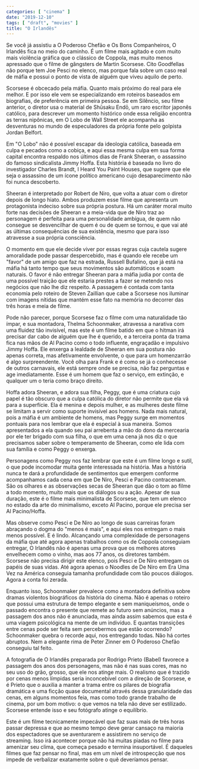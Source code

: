 ```yaml
---
categories: [ "cinema" ]
date: "2019-12-10"
tags: [ "draft", "movies" ]
title: "O Irlandês"
---
```

Se você já assistiu a O Poderoso Chefão e Os Bons Companheiros, O
Irlandês fica no meio do caminho. É um filme mais agitado e com muito
mais violência gráfica que o clássico de Coppola, mas muito menos
apressado que o filme de gângsters de Martin Scorsese. Cito Goodfellas
não porque tem Joe Pesci no elenco, mas porque fala sobre um caso real
de máfia e possui o ponto de vista de alguém que viveu aquilo de perto.

Scorsese é obcecado pela máfia. Quanto mais próximo do real para
ele melhor. E por isso ele vem se especializando em roteiros baseados
em biografias, de preferência em primeira pessoa. Se em Silêncio,
seu filme anterior, o diretor usa o material de Shūsaku Endō, um raro
escritor japonês católico, para descrever um momento histórico onde
essa religião encontra as terras nipônicas, em O Lobo de Wall Street
ele acompanha as desventuras no mundo de especuladores da própria fonte
pelo golpista Jordan Belfort.

Em "O Lobo" não é possível escapar da ideologia católica, baseada
em culpa e pecados como a cobiça, e aqui essa mesma culpa em sua forma
capital encontra respaldo nos últimos dias de Frank Sheeran, o assassino
do famoso sindicalista Jimmy Hoffa. Esta história é baseada no livro do
investigador Charles Brandt, I Heard You Paint Houses, que sugere que ele
seja o assassino de um ícone político americano cujo desaparecimento
não foi nunca descoberto.

Sheeran é interpretado por Robert de Niro, que volta a atuar com o
diretor depois de longo hiato. Ambos produzem esse filme que apresenta
um protagonista indeciso sobre sua própria postura. Há um caráter
moral muito forte nas decisões de Sheeran e a meia-vida que de Niro
traz ao personagem é perfeita para uma personalidade ambígua, de quem
não consegue se desvencilhar de quem é ou de quem se tornou, e que vai
até as últimas consequências de sua existência, mesmo que para isso
atravesse a sua própria consciência.

O momento em que ele decide viver por essas regras cuja cautela sugere
amoralidade pode passar despercebido, mas é quando ele recebe um
"favor" de um amigo que faz na estrada, Russell Bufalino, que já
está na máfia há tanto tempo que seus movimentos são automáticos
e soam naturais. O favor é não entregar Sheeran para a máfia judia
por conta de uma possível traição que ele estaria prestes a fazer se
metendo nos negócios que não lhe diz respeito. A passagem é contada
com tanta economia pelo roteiro de Steven Zaillian que cabe a Scorsese
nos iluminar com imagens nítidas que mantém esse fato na memória no
decorrer das três horas e meia de filme.

Pode não parecer, porque Scorsese faz o filme com uma naturalidade tão
ímpar, e sua montadora, Thelma Schoonmaker, atravessa a narativa com
uma fluidez tão invisível, mas este é um filme batido em que o hitman
irá precisar dar cabo de alguém que lhe é querido, e a terceira
ponta da trama fica nas mãos de Al Pacino como o todo influente,
engraçadão e impulsivo Jimmy Hoffa. Ele enxerga a lealdade de Sheeran
em sua postura não apenas correta, mas afetivamente envolvente, o que
para um homenzarrão é algo surpreendente. Você olha para Frank e é
como se já o conhecesse de outros carnavais, ele está sempre onde se
precisa, não faz perguntas e age imediatamente. Esse é um homem que
faz o serviço, em extinção, e qualquer um o teria como braço direito.

Hoffa adora Sheeran, e adora sua filha, Peggy, que é uma criatura cujo
papel é tão obscuro que a culpa católica do diretor não permite
que ela vá para a superfície. Ela é menina e depois mulher, e as
mulheres deste filme se limitam a servir como suporte invisível aos
homens. Nada mais natural, pois a máfia é um ambiente de homens, mas
Peggy surge em momentos pontuais para nos lembrar que ela é especial à
sua maneira. Somos apresentados a ela quando seu pai arrebenta a mão
do dono da mercearia por ele ter brigado com sua filha, o que em uma
cena já nos diz o que precisamos saber sobre o temperamento de Sheeran,
como ele lida com sua família e como Peggy o enxerga.

Personagens como Peggy nos faz lembrar que este é um filme longo e sutil,
o que pode incomodar muita gente interessada na história. Mas a história
nunca te dará a profundidade de sentimentos que emergem conforme
acompanhamos cada cena em que De Niro, Pesci e Pacino contracenam. São
os olhares e as observações secas de Sheeran que dão o tom ao filme
a todo momento, muito mais que os diálogos ou a ação. Apesar de sua
duração, este é o filme mais minimalista de Scorsese, que tem um
elenco no estado da arte do minimalismo, exceto Al Pacino, porque ele
precisa ser Al Pacino/Hoffa.

Mas observe como Pesci e De Niro ao longo de suas carreiras foram
abraçando o dogma do "menos é mais", e aqui eles nos entregam o mais
menos possível. E é lindo. Alcançando uma complexidade de personagens
da máfia que até agora apenas trabalhos como os de Coppola conseguiam
entregar, O Irlandês não é apenas uma prova que os melhores atores
envelhecem como o vinho, mas aos 77 anos, os diretores também. Scorsese
não precisa dirigir este elenco, pois Pesci e De Niro entregam os papéis
de suas vidas. Até agora apenas o Noodles de De Niro em Era Uma Vez na
América conseguia tamanha profundidade com tão poucos diálogos. Agora
a conta foi zerada.

Enquanto isso, Schoonmaker prevalece como a montadora definitiva sobre
dramas violentos biográficos da história do cinema. Não é apenas o
roteiro que possui uma estrutura de tempo elegante e sem maniqueísmos,
onde o passado encontra o presente que remete ao futuro sem anúncios,
mas a passagem dos anos não é anunciada, mas ainda assim sabemos que
esta é uma viagem psicológica na mente de um indivíduo. E quantas
transições entre cenas pode ser feita sem percebermos que estão
ocorrendo? Schoonmaker quebra o recorde aqui, nos entregando todas. Não
há cortes abruptos. Nem a elegante rima de Peter Zinner em O Poderoso
Chefão conseguiu tal feito.

A fotografia de O Irlandês preparada por Rodrigo Prieto (Babel) favorece
a passagem dos anos dos personagens, mas não é nas suas cores, mas
no seu uso do grão, grosso, que ele nos atinge mais. O realismo que é
trazido por cenas menos límpidas seria inconcebível com a direção de
Scorsese, e é Prieto que o auxilia a manter a trama entre os pilares
de biografia dramática e uma ficção quase documental através dessa
granularidade das cenas, em alguns momentos feia, mas como todo grande
trabalho de cinema, por um bom motivo: o que vemos na tela não deve ser
estilizado. Scorsese entende isso e seu fotógrafo atinge o equilíbrio.

Este é um filme tecnicamente impecável que faz suas mais de três
horas passar depressa e que ao mesmo tempo deve gerar cansaço
na maioria dos espectadores que se aventurarem e assistirem no
serviço de streaming. Isso irá acontecer porque não há muitas
piadas no filme para amenizar seu clima, que começa pesado e termina
insuportável. É daqueles filmes que faz pensar no final, mas em um
nível de introspecção que nos impede de verbalizar exatamente sobre
o quê deveríamos pensar.
